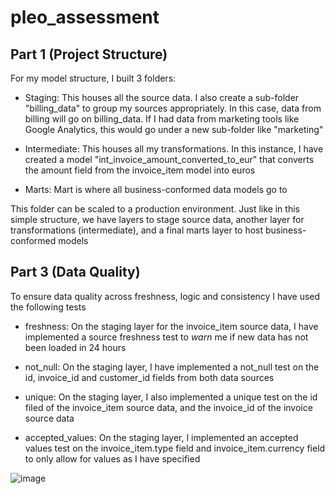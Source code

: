 # pleo_assessment

## Part 1 (Project Structure)

For my model structure, I built  3 folders:

- Staging: This houses all the source data. I also create a sub-folder "billing_data" to group my sources appropriately. In this case, data from billing will go on billing_data. If I had data from marketing tools like Google Analytics, this would go under a new sub-folder like "marketing"

- Intermediate: This houses all my transformations. In this instance, I have created a model "int_invoice_amount_converted_to_eur" that converts the amount field from the invoice_item model into euros

- Marts: Mart is where all business-conformed data models go to


This folder can be scaled to a production environment. Just like in this simple structure, we have layers to stage source data, another layer for transformations (intermediate), and a final marts layer to host business-conformed models


## Part 3 (Data Quality)

To ensure data quality across freshness, logic and consistency I have used the following tests

- freshness: On the staging layer for the invoice_item source data, I have implemented a source freshness test to *warn* me if new data has not been loaded in 24 hours 

- not_null: On the staging layer, I have implemented a not_null test on the id, invoice_id and customer_id fields from both data sources

- unique: On the staging layer, I also implemented a unique test on the id filed of the invoice_item source data, and the invoice_id of the invoice source data 

- accepted_values: On the staging layer, I implemented an accepted values test on the invoice_item.type field and invoice_item.currency field to only allow for values as I have specified



![image](https://github.com/analohg/pleo_assessment/assets/26783786/85c4f3ef-fc67-4b16-8601-dc5dc322e4b4)

